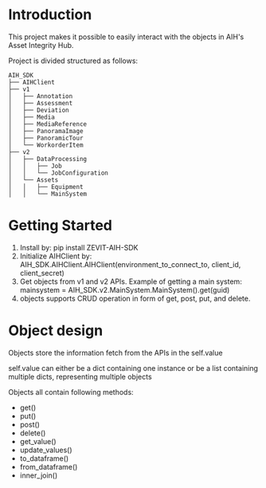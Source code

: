 # Introduction 
This project makes it possible to easily interact with the objects in AIH's Asset Integrity Hub.

Project is divided structured as follows:

```
AIH_SDK
├── AIHClient
├── v1
│   ├── Annotation
│   ├── Assessment
│   ├── Deviation
│   ├── Media
│   ├── MediaReference
│   ├── PanoramaImage
│   ├── PanoramicTour
│   └── WorkorderItem
├── v2
│   ├── DataProcessing
│   │   ├── Job
│   │   └── JobConfiguration
│   └── Assets
│   │   ├── Equipment
│   │   └── MainSystem

```

# Getting Started
1.	Install by: pip install ZEVIT-AIH-SDK
2.	Initialize AIHClient by: AIH_SDK.AIHClient.AIHClient(environment_to_connect_to, client_id, client_secret)
3.	Get objects from v1 and v2 APIs. Example of getting a main system: mainsystem = AIH_SDK.v2.MainSystem.MainSystem().get(guid)
4.	objects supports CRUD operation in form of get, post, put, and delete.

# Object design
Objects store the information fetch from the APIs in the self.value

self.value can either be a dict containing one instance or be a list containing multiple dicts, representing multiple objects

Objects all contain following methods:
* get()
* put()
* post()
* delete()
* get_value()
* update_values()
* to_dataframe()
* from_dataframe()
* inner_join()